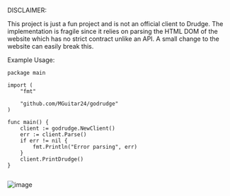 DISCLAIMER:

This project is just a fun project and is not an official client to Drudge. The implementation is fragile since it relies on parsing the HTML DOM of the website which has no strict contract unlike an API. A small change to the website can easily break this.

Example Usage:

```
package main

import (
	"fmt"

	"github.com/MGuitar24/godrudge"
)

func main() {
	client := godrudge.NewClient()
	err := client.Parse()
	if err != nil {
		fmt.Println("Error parsing", err)
	}
	client.PrintDrudge()
}


```

![image](https://github.com/user-attachments/assets/609fb2cb-8574-430f-9316-633d2aeeca89)

